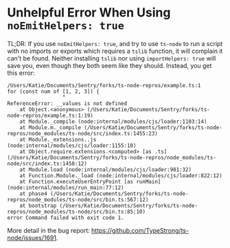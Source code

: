 # Unhelpful Error When Using `noEmitHelpers: true`

TL;DR: If you use `noEmitHelpers: true`, and try to use `ts-node` to run a script with no imports or exports which requires a `tslib` function, it will complain it can't be found. Neither installing `tslib` nor using `importHelpers: true` will save you, even though they both seem like they should. Instead, you get this error:

```
/Users/Katie/Documents/Sentry/forks/ts-node-repros/example.ts:1
for (const num of [1, 2, 3]) {
                  ^
ReferenceError: __values is not defined
    at Object.<anonymous> (/Users/Katie/Documents/Sentry/forks/ts-node-repros/example.ts:1:19)
    at Module._compile (node:internal/modules/cjs/loader:1103:14)
    at Module.m._compile (/Users/Katie/Documents/Sentry/forks/ts-node-repros/node_modules/ts-node/src/index.ts:1455:23)
    at Module._extensions..js (node:internal/modules/cjs/loader:1155:10)
    at Object.require.extensions.<computed> [as .ts] (/Users/Katie/Documents/Sentry/forks/ts-node-repros/node_modules/ts-node/src/index.ts:1458:12)
    at Module.load (node:internal/modules/cjs/loader:981:32)
    at Function.Module._load (node:internal/modules/cjs/loader:822:12)
    at Function.executeUserEntryPoint [as runMain] (node:internal/modules/run_main:77:12)
    at phase4 (/Users/Katie/Documents/Sentry/forks/ts-node-repros/node_modules/ts-node/src/bin.ts:567:12)
    at bootstrap (/Users/Katie/Documents/Sentry/forks/ts-node-repros/node_modules/ts-node/src/bin.ts:85:10)
error Command failed with exit code 1.
```

More detail in the bug report: https://github.com/TypeStrong/ts-node/issues/1691.

